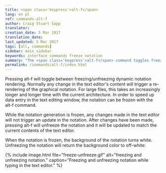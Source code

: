 ```yaml
---
title: <span class='keypress'>alt-f</span>
lang: en pl
ref: commands-alt-f
author: Craig Stuart Sapp
translator: 
creation_date: 5 Mar 2017
translation_date: 
last_updated: 5 Mar 2017
tags: [all, commands]
sidebar: main_sidebar
keywords: interface commands freeze notation
summary: "The <span class='keypress'>alt-f</span> command toggles freezing/unfreezing dynamic notation rendering."
permalink: /commands/alt-f/index.html
---
```


Pressing <span class="keypress">alt-f</span> will toggle between
freezing/unfreezing dynamic notation rendering.  Normally any change
in the text editor's content will trigger a re-rendering of the
graphical notation.  For large files, this takes an increasingly
longer and longer time with the current architecture.  In order to
speed up data entry in the text editing window, the notation can
be frozen with the <span class="keypress">alt-f</span> command.

While the notation generation is frozen, any changes made in the text
editor will not trigger an update in the notation.  After changes have been
made, pressing <span class="keypress">alt-f</span> will unfreeze the notation
and it will be updated to match the current contents of the text editor.

When the notation is frozen, the background of the notation turns white.  Unfreezing
the notation will return the background color to off-white:

{% include image.html
	file="freeze-unfreeze.gif"
	alt="freezing and unfreezing notation."
	caption="Freezing and unfreezing notation while typing in the text editor."
%}





